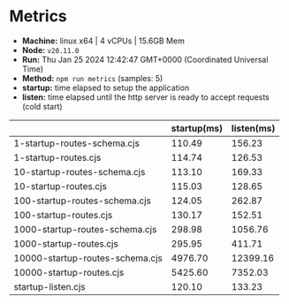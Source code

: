 # Metrics
* __Machine:__ linux x64 | 4 vCPUs | 15.6GB Mem
* __Node:__ `v20.11.0`
* __Run:__ Thu Jan 25 2024 12:42:47 GMT+0000 (Coordinated Universal Time)
* __Method:__ `npm run metrics` (samples: 5)
* __startup:__ time elapsed to setup the application
* __listen:__ time elapsed until the http server is ready to accept requests (cold start)

| | startup(ms) | listen(ms) |
|-| -       | -      |
| 1-startup-routes-schema.cjs | 110.49 | 156.23 |
| 1-startup-routes.cjs | 114.74 | 126.53 |
| 10-startup-routes-schema.cjs | 113.10 | 169.33 |
| 10-startup-routes.cjs | 115.03 | 128.65 |
| 100-startup-routes-schema.cjs | 124.05 | 262.87 |
| 100-startup-routes.cjs | 130.17 | 152.51 |
| 1000-startup-routes-schema.cjs | 298.98 | 1056.76 |
| 1000-startup-routes.cjs | 295.95 | 411.71 |
| 10000-startup-routes-schema.cjs | 4976.70 | 12399.16 |
| 10000-startup-routes.cjs | 5425.60 | 7352.03 |
| startup-listen.cjs | 120.10 | 133.23 |
